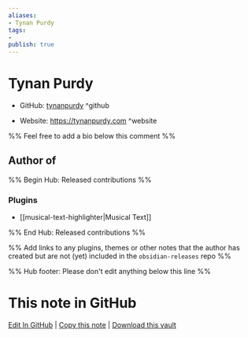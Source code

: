 ```yaml
---
aliases:
- Tynan Purdy
tags:
- 
publish: true
---
```


# Tynan Purdy

- GitHub: [tynanpurdy](https://github.com/tynanpurdy/) ^github
<!-- - Discord: `@` ^discord-->
- Website: <https://tynanpurdy.com> ^website
<!-- - [[Publish sites|Publish site]]: <https://> ^publish-->

%% Feel free to add a bio below this comment %%


## Author of

%% Begin Hub: Released contributions %%
### Plugins
- [[musical-text-highlighter|Musical Text]]

%% End Hub: Released contributions %%

%% Add links to any plugins, themes or other notes that the author has created but are not (yet) included in the `obsidian-releases` repo %%

<!--
### Unlisted plugins
-->

<!--
### Others
-->

<!--
## Sponsor this author
-->

<!-- - [[GitHub sponsors]]: [Sponsor @tynanpurdy on GitHub Sponsors](https://github.com/sponsors/tynanpurdy) ^github-sponsor-->
<!-- - [[Buy me a coffee]]: <https://> ^buy-me-a-coffee-->
<!-- - [[PayPal]]: <https://> ^paypal-->
<!-- - [[Patreon]]: <https://> ^patreon-->

<!--
## Follow this author
-->

<!-- - [[YouTube Channels|On YouTube]]: <https://> ^youtube-->
<!-- - Twitter: <https://> ^twitter-->
<!-- - ... -->

%% Hub footer: Please don't edit anything below this line %%

# This note in GitHub

<span class="git-footer">[Edit In GitHub](https://github.dev/obsidian-community/obsidian-hub/blob/main/01%20-%20Community/People/tynanpurdy.md "git-hub-edit-note") | [Copy this note](https://raw.githubusercontent.com/obsidian-community/obsidian-hub/main/01%20-%20Community/People/tynanpurdy.md "git-hub-copy-note") | [Download this vault](https://github.com/obsidian-community/obsidian-hub/archive/refs/heads/main.zip "git-hub-download-vault") </span>
